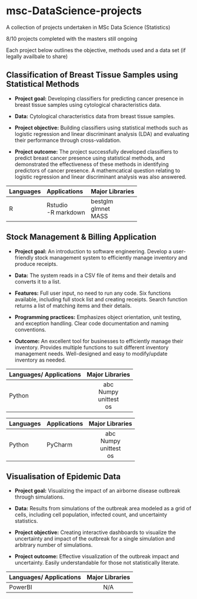 # msc-DataScience-projects
A collection of projects undertaken in MSc Data Science (Statistics)

8/10 projects completed with the masters still ongoing

Each project below outlines the objective, methods used and a data set (if legally availbale to share)


## Classification of Breast Tissue Samples using Statistical Methods

* __Project goal:__ Developing classifiers for predicting cancer presence in breast tissue samples using cytological characteristics data.

* __Data:__ Cytological characteristics data from breast tissue samples.

* __Project objective:__ Building classifiers using statistical methods such as logistic regression and linear discriminant analysis (LDA) and evaluating their performance through cross-validation.

* __Project outcome:__ The project successfully developed classifiers to predict breast cancer presence using statistical methods, and demonstrated the effectiveness of these methods in identifying predictors of cancer presence. A mathemcatical question relating to logistic regression and linear discriminant analysis was also answered.


| Languages| Applications   |      Major Libraries      |  
|:--------------------------|:--------|:-------------------------|
| R                  |Rstudio<br>   -R markdown|                  bestglm<br>glmnet<br>MASS |


## Stock Management & Billing Application

* __Project goal:__ An introduction to software engineering. Develop a user-friendly stock management system to efficiently manage inventory and produce receipts.

* __Data:__ The system reads in a CSV file of items and their details and converts it to a list.

* __Features:__ Full user input, no need to run any code. Six functions available, including full stock list and creating receipts. Search function returns a list of matching items and their details.

* __Programming practices:__ Emphasizes object orientation, unit testing, and exception handling. Clear code documentation and naming conventions.

* __Outcome:__ An excellent tool for businesses to efficiently manage their inventory. Provides multiple functions to suit different inventory management needs. Well-designed and easy to modify/update inventory as needed.
  



| Languages/ Applications   | Major Libraries|  
|:----------|:-------------:|
| Python   |  abc<br>Numpy<br>unittest<br>os|

| Languages| Applications   |      Major Libraries      |  
|:--------------------------|:--------|:-------------------------:|
| Python                 |PyCharm|abc<br>Numpy<br>unittest<br>os|




## Visualisation of Epidemic Data

* __Project goal:__ Visualizing the impact of an airborne disease outbreak through simulations.

* __Data:__ Results from simulations of the outbreak area modeled as a grid of cells, including cell population, infected count, and uncertainty statistics.

* __Project objective:__ Creating interactive dashboards to visualize the uncertainty and impact of the outbreak for a single simulation and arbitrary number of simulations.

* __Project outcome:__ Effective visualization of the outbreak impact and uncertainty. Easily understandable for those not statistically literate. 



| Languages/ Applications   |      Major Libraries      |  
|:--------------------------|:-------------------------:|
| PowerBI                  |                       N/A |




